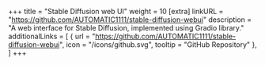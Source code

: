 +++
title = "Stable Diffusion web UI"
weight = 10
[extra]
linkURL = "https://github.com/AUTOMATIC1111/stable-diffusion-webui"
description = "A web interface for Stable Diffusion, implemented using Gradio library."
additionalLinks = [
  { url = "https://github.com/AUTOMATIC1111/stable-diffusion-webui", icon = "/icons/github.svg", tooltip = "GitHub Repository" },
]
+++